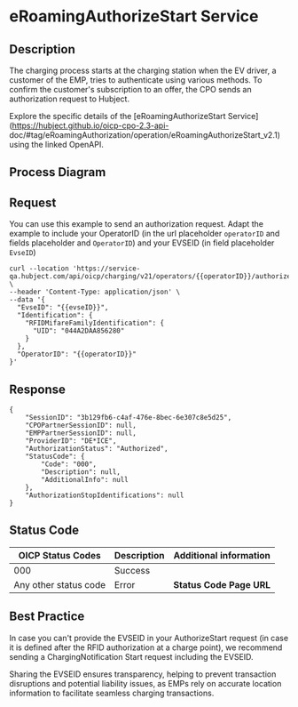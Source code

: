
# eRoamingAuthorizeStart Service

## Description

The charging process starts at the charging station when the EV driver, a
customer of the EMP, tries to authenticate using various methods. To confirm
the customer's subscription to an offer, the CPO sends an authorization
request to Hubject.

Explore the specific details of the [eRoamingAuthorizeStart
Service](https://hubject.github.io/oicp-cpo-2.3-api-
doc/#tag/eRoamingAuthorization/operation/eRoamingAuthorizeStart_v2.1) using
the linked OpenAPI.

## Process Diagram

## Request

You can use this example to send an authorization request. Adapt the example
to include your OperatorID (in the url placeholder `operatorID` and fields
placeholder and `OperatorID`) and your EVSEID (in field placeholder `EvseID`)

    
    
    curl --location 'https://service-qa.hubject.com/api/oicp/charging/v21/operators/{{operatorID}}/authorize/start' \
    --header 'Content-Type: application/json' \
    --data '{
      "EvseID": "{{evseID}}",
      "Identification": {
        "RFIDMifareFamilyIdentification": {
          "UID": "044A2DAA856280"
        }
      },
      "OperatorID": "{{operatorID}}"
    }'

## Response

    
    
    {
        "SessionID": "3b129fb6-c4af-476e-8bec-6e307c8e5d25",
        "CPOPartnerSessionID": null,
        "EMPPartnerSessionID": null,
        "ProviderID": "DE*ICE",
        "AuthorizationStatus": "Authorized",
        "StatusCode": {
            "Code": "000",
            "Description": null,
            "AdditionalInfo": null
        },
        "AuthorizationStopIdentifications": null
    }

## Status Code

 | OICP Status Codes | Description | Additional information |
| ----------------- | ----------- | ----------------------
| 000               | Success     |                        |
| Any other status code | Error   |  **Status Code Page URL** |

  
## Best Practice

In case you can't provide the EVSEID in your AuthorizeStart request (in case it is defined after the RFID authorization at
a charge point), we recommend sending a ChargingNotification Start request
including the EVSEID.

Sharing the EVSEID ensures transparency, helping to prevent transaction
disruptions and potential liability issues, as EMPs rely on accurate location
information to facilitate seamless charging transactions.


